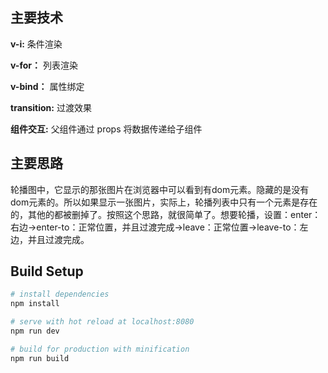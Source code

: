 ## 主要技术

 **v-i:** 条件渲染
 
 **v-for：** 列表渲染
 
 **v-bind：** 属性绑定
 
 **transition:** 过渡效果
 
 **组件交互:** 父组件通过 props 将数据传递给子组件

## 主要思路

轮播图中，它显示的那张图片在浏览器中可以看到有dom元素。隐藏的是没有dom元素的。所以如果显示一张图片，实际上，轮播列表中只有一个元素是存在的，其他的都被删掉了。按照这个思路，就很简单了。想要轮播，设置：enter：右边→enter-to：正常位置，并且过渡完成→leave：正常位置→leave-to：左边，并且过渡完成。

## Build Setup

``` bash
# install dependencies
npm install

# serve with hot reload at localhost:8080
npm run dev

# build for production with minification
npm run build
